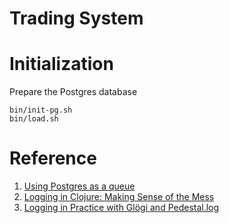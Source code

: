 # Trading System

# Initialization

Prepare the Postgres database
```
bin/init-pg.sh
bin/load.sh
```

# Reference

1. [Using Postgres as a queue](https://gormcasper.dk/posts/using-postgres-as-a-queue/)
2. [Logging in Clojure: Making Sense of the Mess](https://lambdaisland.com/blog/2020-06-12-logging-in-clojure-making-sense-of-the-mess)
3. [Logging in Practice with Glögi and Pedestal.log](https://lambdaisland.com/blog/2020-09-28-logging-in-practice-glogi-pedestal)
